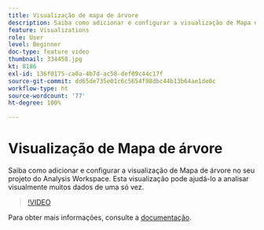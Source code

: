 ```yaml
---
title: Visualização de mapa de árvore
description: Saiba como adicionar e configurar a visualização de Mapa de árvore no seu projeto do Analysis Workspace. Esta visualização pode ajudá-lo a analisar visualmente muitos dados de uma só vez.
feature: Visualizations
role: User
level: Beginner
doc-type: feature video
thumbnail: 334458.jpg
kt: 8186
exl-id: 136f0175-ca0a-4b7d-ac58-def09c44c17f
source-git-commit: dd65de735e01c6c5654f98dbc44b13b64ae1de0c
workflow-type: ht
source-wordcount: '77'
ht-degree: 100%

---
```


# Visualização de Mapa de árvore

Saiba como adicionar e configurar a visualização de Mapa de árvore no seu projeto do Analysis Workspace. Esta visualização pode ajudá-lo a analisar visualmente muitos dados de uma só vez.

>[!VIDEO](https://video.tv.adobe.com/v/334458/?quality=12&learn=on)

Para obter mais informações, consulte a [documentação](https://experienceleague.adobe.com/docs/analytics/analyze/analysis-workspace/visualizations/treemap.html?lang=pt-BR).
